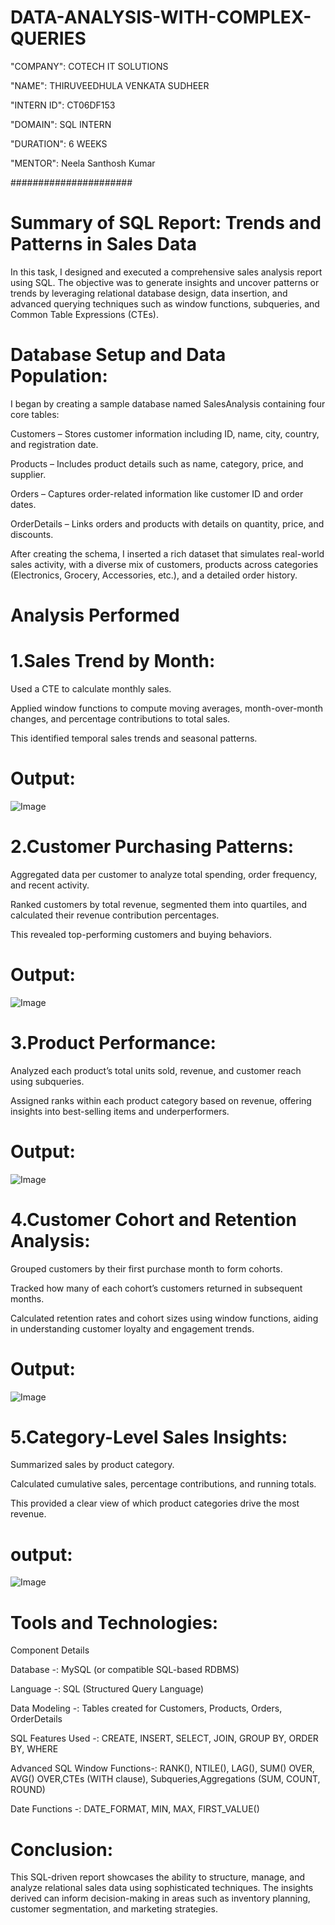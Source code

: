 # DATA-ANALYSIS-WITH-COMPLEX-QUERIES

"COMPANY": COTECH IT SOLUTIONS

"NAME": THIRUVEEDHULA VENKATA SUDHEER

"INTERN ID": CT06DF153

"DOMAIN": SQL INTERN

"DURATION": 6 WEEKS

"MENTOR": Neela Santhosh Kumar

######################
# Summary of SQL Report: Trends and Patterns in Sales Data

In this task, I designed and executed a comprehensive sales analysis report using SQL. The objective was to generate insights and uncover patterns or trends by leveraging relational database design, data insertion, and advanced querying techniques such as window functions, subqueries, and Common Table Expressions (CTEs).

# Database Setup and Data Population:

I began by creating a sample database named SalesAnalysis containing four core tables:

Customers – Stores customer information including ID, name, city, country, and registration date.

Products – Includes product details such as name, category, price, and supplier.

Orders – Captures order-related information like customer ID and order dates.

OrderDetails – Links orders and products with details on quantity, price, and discounts.

After creating the schema, I inserted a rich dataset that simulates real-world sales activity, with a diverse mix of customers, products across categories (Electronics, Grocery, Accessories, etc.), and a detailed order history.

# Analysis Performed

# 1.Sales Trend by Month:

Used a CTE to calculate monthly sales.

Applied window functions to compute moving averages, month-over-month changes, and percentage contributions to total sales.

This identified temporal sales trends and seasonal patterns.

# Output:

![Image](https://github.com/user-attachments/assets/3a343202-afbf-44ed-867a-7c19e8e4aa6e)

# 2.Customer Purchasing Patterns:

Aggregated data per customer to analyze total spending, order frequency, and recent activity.

Ranked customers by total revenue, segmented them into quartiles, and calculated their revenue contribution percentages.

This revealed top-performing customers and buying behaviors.

# Output:

![Image](https://github.com/user-attachments/assets/e1b9bf9c-b716-411a-8cd5-d0b439d99cb5)

# 3.Product Performance:

Analyzed each product’s total units sold, revenue, and customer reach using subqueries.

Assigned ranks within each product category based on revenue, offering insights into best-selling items and underperformers.

# Output:

![Image](https://github.com/user-attachments/assets/e64d0e30-d8fa-4b6f-84dd-007d6a8d3965)

# 4.Customer Cohort and Retention Analysis:

Grouped customers by their first purchase month to form cohorts.

Tracked how many of each cohort’s customers returned in subsequent months.

Calculated retention rates and cohort sizes using window functions, aiding in understanding customer loyalty and engagement trends.

# Output:

![Image](https://github.com/user-attachments/assets/135c25c1-10a2-42e3-995d-939a41b38cd5)

# 5.Category-Level Sales Insights:

Summarized sales by product category.

Calculated cumulative sales, percentage contributions, and running totals.

This provided a clear view of which product categories drive the most revenue.

# output:

![Image](https://github.com/user-attachments/assets/3114b89f-c2d6-42de-874f-332316e31df6)

# Tools and Technologies:

 Component                	Details

  Database        -:   	MySQL (or compatible SQL-based RDBMS)
  
  Language	        -:  SQL (Structured Query Language)
  
  Data Modeling      -:	  Tables created for Customers, Products, Orders, OrderDetails
  
SQL Features Used	    -:    CREATE, INSERT, SELECT, JOIN, GROUP BY, ORDER BY, WHERE

Advanced SQL Window Functions-:   RANK(), NTILE(), LAG(), SUM() OVER, AVG() OVER,CTEs (WITH clause), Subqueries,Aggregations (SUM, COUNT, ROUND)
                                 
Date Functions      -:   	DATE_FORMAT, MIN, MAX, FIRST_VALUE()  



# Conclusion:
This SQL-driven report showcases the ability to structure, manage, and analyze relational sales data using sophisticated techniques. The insights derived can inform decision-making in areas such as inventory planning, customer segmentation, and marketing strategies.










